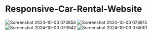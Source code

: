 # Responsive-Car-Rental-Website
![Screenshot 2024-10-03 073858](https://github.com/user-attachments/assets/9f3f0eb7-ba31-4d7f-9d13-517ec98927d0)
![Screenshot 2024-10-03 073915](https://github.com/user-attachments/assets/ced8ef2c-fdc7-4389-b29d-957be33fc170)
![Screenshot 2024-10-03 073942](https://github.com/user-attachments/assets/0b0c9ff3-3f3a-40cc-954e-4f3b5d3ccb84)
![Screenshot 2024-10-03 074001](https://github.com/user-attachments/assets/fbe20c55-d023-4a8b-a1c5-7a87134bb5cf)
